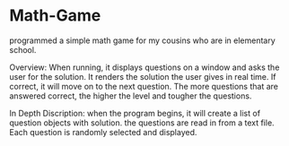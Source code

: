 # Math-Game
programmed a simple math game for my cousins who are in elementary school.

Overview: When running, it displays questions on a window and asks the user for the solution.
          It renders the solution the user gives in real time. If correct, it will move on to
          the next question. The more questions that are answered correct, the higher the level
          and tougher the questions.
          
In Depth Discription: when the program begins, it will create a list of question objects with solution.
                      the questions are read in from a text file. Each question is randomly selected 
                      and displayed.
